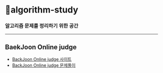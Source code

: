 # 🔐algorithm-study
<u></u>
### 알고리즘 문제를 정리하기 위한 공간 
----------------------------------------
## BaekJoon Online judge
- [BackJoon Online judge 사이트](https://www.acmicpc.net/)
- [BackJoon Online judge 문제풀이](https://www.acmicpc.net/) 
